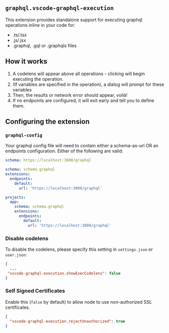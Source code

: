 ## `graphql.vscode-graphql-execution`

This extension provides standalone support for executing graphql operations
inline in your code for:

- .ts/.tsx
- .js/.jsx
- .graphql, .gql or .graphqls files

## How it works

1. A codelens will appear above all operations - clicking will begin executing
   the operation.
2. (If variables are specified in the operation), a dialog will prompt for these
   variables
3. Then, the results or network error should appear, voilà!
4. If no endpoints are configured, it will exit early and tell you to define
   them.

## Configuring the extension

### `graphql-config`

Your graphql config file will need to contain either a schema-as-url OR an
endpoints configuration. Either of the following are valid:

```yaml
schema: https://localhost:3000/graphql
```

```yaml
schema: schema.graphql
extensions:
  endpoints:
    default:
      url: 'https://localhost:3000/graphql'
```

```yaml
projects:
  app:
    schema: schema.graphql
    extensions:
      endpoints:
        default:
          url: 'https://localhost:3000/graphql'
```

### Disable codelens

To disable the codelens, please specify this setting in `settings.json` or
`user.json`:

```json
{
  ...
 "vscode-graphql-execution.showExecCodelens": false
}
```

### Self Signed Certificates

Enable this (`false` by default) to allow node to use non-authorized SSL
certificates.

```json
{
  "vscode-graphql-execution.rejectUnauthorized": true
}
```
